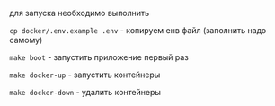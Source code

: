 для запуска необходимо выполнить

`cp docker/.env.example .env` - копируем енв файл (заполнить надо самому)

`make boot` - запустить приложение первый раз

`make docker-up` - запустить контейнеры

`make docker-down` - удалить контейнеры
